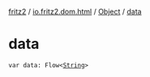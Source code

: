 [fritz2](../../index.md) / [io.fritz2.dom.html](../index.md) / [Object](index.md) / [data](./data.md)

# data

`var data: Flow<`[`String`](https://kotlinlang.org/api/latest/jvm/stdlib/kotlin/-string/index.html)`>`